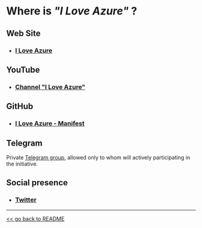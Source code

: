 # Where is *"I Love Azure"* ?


## Web Site
- ### [I Love Azure](https://iloveazure.cloud)

## YouTube

- ### [Channel "I Love Azure"](https://www.youtube.com/channel/UCTlB5cXYRrAZDcCdLS3A_pg)


## GitHub

- ### [I Love Azure - Manifest](https://github.com/ILoveAzure-cloud/manifest)

## Telegram

Private [Telegram group](#), allowed only to whom will actively participating in the initiative.

## Social presence

- ### [Twitter](https://twitter.com/_iloveazure)

-----------------------------------------------------
[<< go back to README](README.md)